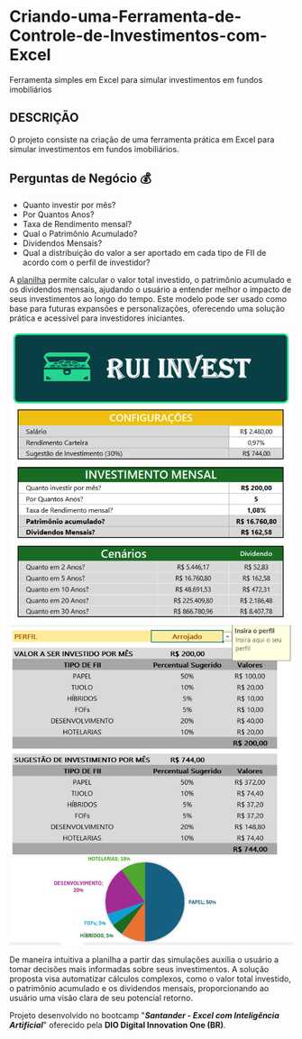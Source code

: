 # Criando-uma-Ferramenta-de-Controle-de-Investimentos-com-Excel
Ferramenta simples em Excel para simular investimentos em fundos imobiliários

## DESCRIÇÃO 

O projeto consiste na criação de uma ferramenta prática em Excel para simular investimentos em fundos imobiliários. 

## Perguntas de Negócio :moneybag:

+ Quanto investir por mês?
+ Por Quantos Anos?
+ Taxa de Rendimento mensal?
+ Qual o Patrimônio Acumulado?
+ Dividendos Mensais?
+ Qual a distribuição do valor a ser aportado em cada tipo de FII de acordo com o perfil de investidor?

A [planilha](Simulador_Investimentos_FIIS.xlsx) permite calcular o valor total investido, o patrimônio acumulado e os dividendos mensais, ajudando o usuário a entender melhor o impacto de seus investimentos ao longo do tempo. Este modelo pode ser usado como base para futuras expansões e personalizações, oferecendo uma solução prática e acessível para investidores iniciantes.

![Ferramenta de Controle de Investimentos no Excel.](imagens/app1.PNG)
![fig2](imagens/app2.PNG)

De maneira intuitiva a planilha a partir das simulações auxilia o usuário a tomar decisões mais informadas sobre seus investimentos. A solução proposta visa automatizar cálculos complexos, como o valor total investido, o patrimônio acumulado e os dividendos mensais, proporcionando ao usuário uma visão clara de seu potencial retorno.

Projeto desenvolvido no bootcamp "**_Santander - Excel com Inteligência Artificial_**" oferecido pela **DIO Digital Innovation One (BR)**.
